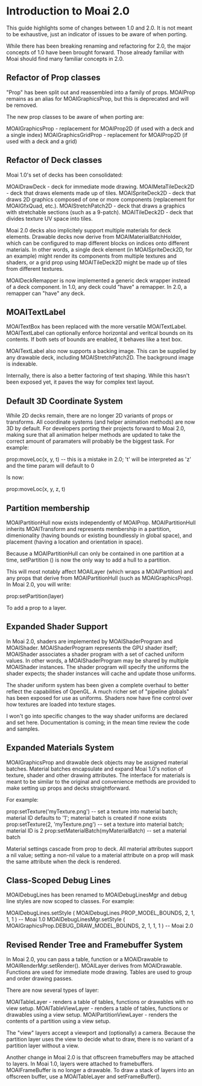 # Introduction to Moai 2.0

This guide highlights some of changes between 1.0 and 2.0. It is not meant to be exhaustive, just an indicator of issues to be aware of when porting.

While there has been breaking renaming and refactoring for 2.0, the major concepts of 1.0 have been brought forward. Those already familiar with Moai should find many familiar concepts in 2.0. 

## Refactor of Prop classes

"Prop" has been split out and reassembled into a family of props. MOAIProp remains as an alias for MOAIGraphicsProp, but this is deprecated and will be removed.

The new prop classes to be aware of when porting are:

MOAIGraphicsProp - replacement for MOAIProp2D (if used with a deck and a single index)
MOAIGraphicsGridProp - replacement for MOAIProp2D (if used with a deck and a grid)

## Refactor of Deck classes

Moai 1.0's set of decks has been consolidated:

MOAIDrawDeck - deck for immediate mode drawing.
MOAIMetaTileDeck2D - deck that draws elements made up of tiles.
MOAISpriteDeck2D - deck that draws 2D graphics composed of one or more components (replacement for MOAIGfxQuad, etc.).
MOAIStretchPatch2D - deck that draws a graphics with stretchable sections (such as a 9-patch).
MOAITileDeck2D - deck that divides texture UV space into tiles.

Moai 2.0 decks also implicitely support multiple materials for deck elements. Drawable decks now derive from MOAIMaterialBatchHolder, which can be configured to map different blocks on indices onto different materials. In other words, a single deck element (in MOAISpriteDeck2D, for an example) might render its components from multiple textures and shaders, or a grid prop using MOAITileDeck2D might be made up of tiles from different textures.

MOAIDeckRemapper is now implemented a generic deck wrapper instead of a deck component. In 1.0, any deck could "have" a remapper. In 2.0, a remapper can "have" any deck.

## MOAITextLabel

MOAITextBox has been replaced with the more versatile MOAITextLabel. MOAITextLabel can optionally enforce horizontal and veritcal bounds on its contents. If both sets of bounds are enabled, it behaves like a text box.

MOAITextLabel also now supports a backing image. This can be supplied by any drawable deck, including MOAIStretchPatch2D. The background image is indexable.

Internally, there is also a better factoring of text shaping. While this hasn't been exposed yet, it paves the way for complex text layout.

## Default 3D Coordinate System

While 2D decks remain, there are no longer 2D variants of props or transforms. All coordinate systems (and helper animation methods) are now 3D by default. For developers porting their projects forward to Moai 2.0, making sure that all animation helper methods are updated to take the correct amount of paramaters will probably be the biggest task. For example:

prop:moveLoc(x, y, t) -- this is a mistake in 2.0; 't' will be interpreted as 'z' and the time param will default to 0

Is now:

prop:moveLoc(x, y, z, t)

## Partition membership

MOAIPartitionHull now exists independently of MOAIProp. MOAIPartitionHull inherits MOAITransform and represents membership in a partition, dimenionality (having bounds or existing boundlessly in global space), and placement (having a location and orientation in space).

Because a MOAIPartitionHull can only be contained in one partition at a time, setPartition () is now the only way to add a hull to a partition.

This will most notably affect MOAILayer (which wraps a MOAIPartition) and any props that derive from MOAIPartitionHull (such as MOAIGraphicsProp). In Moai 2.0, you will write:

prop:setPartition(layer)

To add a prop to a layer.

## Expanded Shader Support

In Moai 2.0, shaders are implemented by MOAIShaderProgram and MOAIShader. MOAIShaderProgram represents the GPU shader itself; MOAIShader associates a shader program with a set of cached uniform values. In other words, a MOAIShaderProgram may be shared by multiple MOAIShader instances. The shader program will specify the uniforms the shader expects; the shader instances will cache and update those uniforms.

The shader uniform system has been given a complete overhaul to better reflect the capabilities of OpenGL. A much richer set of "pipeline globals" has been exposed for use as uniforms. Shaders now have fine control over how textures are loaded into texture stages.

I won't go into specific changes to the way shader uniforms are declared and set here. Documentation is coming; in the mean time review the code and samples.

## Expanded Materials System

MOAIGraphicsProp and drawable deck objects may be assigned material batches. Material batches encapsulate and expand Moai 1.0's notion of texture, shader and other drawing attributes. The interface for materials is meant to be similar to the original and convenience methods are provided to make setting up props and decks straightforward.

For example:

prop:setTexture('myTexture.png') -- set a texture into material batch; material ID defaults to '1'; material batch is created if none exists
prop:setTexture(2, 'myTexture.png') -- set a texture into material batch; material ID is 2
prop:setMaterialBatch(myMaterialBatch) -- set a material batch

Material settings cascade from prop to deck. All material attributes support a nil value; setting a non-nil value to a material attribute on a prop will mask the same attribute when the deck is rendered.

## Class-Scoped Debug Lines

MOAIDebugLines has been renamed to MOAIDebugLinesMgr and debug line styles are now scoped to classes. For example:

MOAIDebugLines.setStyle ( MOAIDebugLines.PROP_MODEL_BOUNDS, 2, 1, 1, 1 ) -- Moai 1.0
MOAIDebugLinesMgr.setStyle ( MOAIGraphicsProp.DEBUG_DRAW_MODEL_BOUNDS, 2, 1, 1, 1 ) -- Moai 2.0

## Revised Render Tree and Framebuffer System

In Moai 2.0, you can pass a table, function or a MOAIDrawable to MOAIRenderMgr.setRender(). MOAILayer derives from MOAIDrawable. Functions are used for immediate mode drawing. Tables are used to group and order drawing passes.

There are now several types of layer:

MOAITableLayer - renders a table of tables, functions or drawables with no view setup.
MOAITableViewLayer - renders a table of tables, functions or drawables using a view setup.
MOAIPartitionViewLayer - renders the contents of a partition using a view setup.

The "view" layers accept a viewport and (optionally) a camera. Because the partition layer uses the view to decide what to draw, there is no variant of a partition layer without a view.

Another change in Moai 2.0 is that offscreen framebuffers may be attached to layers. In Moai 1.0, layers were attached to framebuffers. MOAIFrameBuffer is no longer a drawable. To draw a stack of layers into an offscreen buffer, use a MOAITableLayer and setFrameBuffer().
